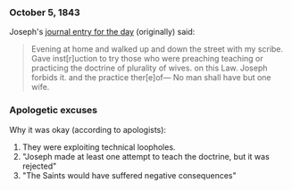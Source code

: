 

### October 5, 1843

Joseph's [journal entry for the day]() (originally) said:

> Evening at home and walked up and down the street with my scribe.  Gave inst[r]uction to try those who were preaching teaching or practicing the doctrine of plurality of wives. on this Law. Joseph forbids it. and the practice ther[e]of— No man shall have but one wife.

### Apologetic excuses

Why it was okay (according to apologists):

1. They were exploiting technical loopholes.
2. "Joseph made at least one attempt to teach the doctrine, but it was rejected"
3. "The Saints would have suffered negative consequences"
